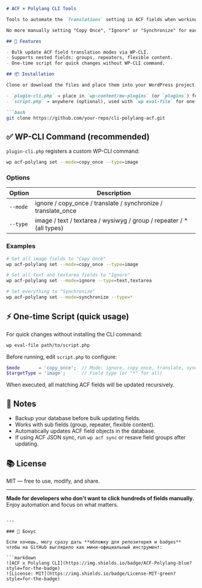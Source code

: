 ````markdown
# ACF × Polylang CLI Tools

Tools to automate the `Translations` setting in ACF fields when working with **Polylang Pro + ACF Pro**.

No more manually setting "Copy Once", "Ignore" or "Synchronize" for each field. Automate this process and save your time.

## 🚀 Features

- Bulk update ACF field translation modes via WP-CLI.
- Supports nested fields: groups, repeaters, flexible content.
- One-time script for quick changes without WP-CLI command.

## 📦 Installation

Clone or download the files and place them into your WordPress project:

- `plugin-cli.php` → place in `wp-content/mu-plugins` (or `plugins`) for WP-CLI usage.
- `script.php` → anywhere (optional), used with `wp eval-file` for one-time bulk updates.

```bash
git clone https://github.com/your-repo/cli-polylang-acf.git
````

## ✅ WP-CLI Command (recommended)

`plugin-cli.php` registers a custom WP-CLI command:

```bash
wp acf-polylang set --mode=copy_once --type=image
```

### Options

| Option   | Description                                                           |
| -------- | --------------------------------------------------------------------- |
| `--mode` | ignore / copy\_once / translate / synchronize / translate\_once       |
| `--type` | image / text / textarea / wysiwyg / group / repeater / \* (all types) |

### Examples

```bash
# Set all image fields to "Copy Once"
wp acf-polylang set --mode=copy_once --type=image

# Set all text and textarea fields to "Ignore"
wp acf-polylang set --mode=ignore --type=text,textarea

# Set everything to "Synchronize"
wp acf-polylang set --mode=synchronize --type=*
```

## ⚡ One-time Script (quick usage)

For quick changes without installing the CLI command:

```bash
wp eval-file path/to/script.php
```

Before running, edit `script.php` to configure:

```php
$mode       = 'copy_once';  // Mode: ignore, copy_once, translate, synchronize
$targetType = 'image';      // Field type (or "*" for all)
```

When executed, all matching ACF fields will be updated recursively.

## 📌 Notes

* Backup your database before bulk updating fields.
* Works with sub fields (group, repeater, flexible content).
* Automatically updates ACF field objects in the database.
* If using ACF JSON sync, run `wp acf sync` or resave field groups after updating.

## 📚 License

MIT — free to use, modify, and share.

---

**Made for developers who don't want to click hundreds of fields manually.**
Enjoy automation and focus on what matters.

````

---

### 🎁 Бонус

Если хочешь, могу сразу дать **обложку для репозитория и badges** чтобы на GitHub выглядело как мини-официальный инструмент:

```markdown
![ACF x Polylang CLI](https://img.shields.io/badge/ACF-Polylang-blue?style=for-the-badge)
![License: MIT](https://img.shields.io/badge/License-MIT-green?style=for-the-badge)
````